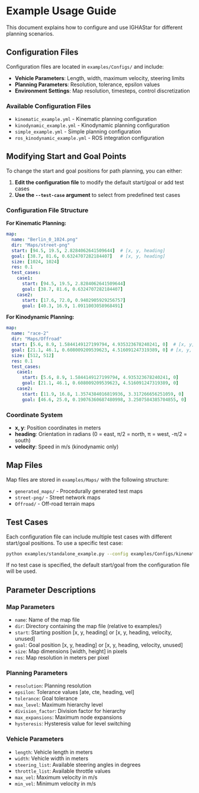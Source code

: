 # Example Usage Guide

This document explains how to configure and use IGHAStar for different planning scenarios.

## Configuration Files

Configuration files are located in `examples/Configs/` and include:

- **Vehicle Parameters**: Length, width, maximum velocity, steering limits
- **Planning Parameters**: Resolution, tolerance, epsilon values
- **Environment Settings**: Map resolution, timesteps, control discretization

### Available Configuration Files
- `kinematic_example.yml` - Kinematic planning configuration
- `kinodynamic_example.yml` - Kinodynamic planning configuration  
- `simple_example.yml` - Simple planning configuration
- `ros_kinodynamic_example.yml` - ROS integration configuration

## Modifying Start and Goal Points

To change the start and goal positions for path planning, you can either:

1. **Edit the configuration file** to modify the default start/goal or add test cases
2. **Use the `--test-case` argument** to select from predefined test cases

### Configuration File Structure

**For Kinematic Planning:**
```yaml
map:
  name: "Berlin_0_1024.png"
  dir: "Maps/street-png"
  start: [94.5, 19.5, 2.8284062641509644]  # [x, y, heading]
  goal: [38.7, 81.6, 0.6324707282184407]   # [x, y, heading]
  size: [1024, 1024]
  res: 0.1
  test_cases:
    case1:
      start: [94.5, 19.5, 2.8284062641509644]
      goal: [38.7, 81.6, 0.6324707282184407]
    case2:
      start: [17.6, 72.0, 0.9402905929256757]
      goal: [40.3, 16.9, 1.0911003058968491]
```

**For Kinodynamic Planning:**
```yaml
map:
  name: "race-2"
  dir: "Maps/Offroad"
  start: [5.6, 8.9, 1.5844149127199794, 4.935323678240241, 0]  # [x, y, heading, velocity, unused]
  goal: [21.1, 46.1, 0.608009209539623, 4.516091247319389, 0] # [x, y, heading, velocity, unused]
  size: [512, 512]
  res: 0.1
  test_cases:
    case1:
      start: [5.6, 8.9, 1.5844149127199794, 4.935323678240241, 0]
      goal: [21.1, 46.1, 0.608009209539623, 4.516091247319389, 0]
    case2:
      start: [11.9, 16.8, 1.3574384016819936, 3.317266656251059, 0]
      goal: [46.6, 25.0, 0.19076360687480998, 3.2507584385704855, 0]
```

### Coordinate System
- **x, y**: Position coordinates in meters
- **heading**: Orientation in radians (0 = east, π/2 = north, π = west, -π/2 = south)
- **velocity**: Speed in m/s (kinodynamic only)

## Map Files

Map files are stored in `examples/Maps/` with the following structure:
- `generated_maps/` - Procedurally generated test maps
- `street-png/` - Street network maps
- `Offroad/` - Off-road terrain maps

## Test Cases

Each configuration file can include multiple test cases with different start/goal positions. To use a specific test case:

```bash
python examples/standalone_example.py --config examples/Configs/kinematic_example.yml --test-case case2
```

If no test case is specified, the default start/goal from the configuration file will be used.

## Parameter Descriptions

### Map Parameters
- `name`: Name of the map file
- `dir`: Directory containing the map file (relative to examples/)
- `start`: Starting position [x, y, heading] or [x, y, heading, velocity, unused]
- `goal`: Goal position [x, y, heading] or [x, y, heading, velocity, unused]
- `size`: Map dimensions [width, height] in pixels
- `res`: Map resolution in meters per pixel

### Planning Parameters
- `resolution`: Planning resolution
- `epsilon`: Tolerance values [ate, cte, heading, vel]
- `tolerance`: Goal tolerance
- `max_level`: Maximum hierarchy level
- `division_factor`: Division factor for hierarchy
- `max_expansions`: Maximum node expansions
- `hysteresis`: Hysteresis value for level switching

### Vehicle Parameters
- `length`: Vehicle length in meters
- `width`: Vehicle width in meters
- `steering_list`: Available steering angles in degrees
- `throttle_list`: Available throttle values
- `max_vel`: Maximum velocity in m/s
- `min_vel`: Minimum velocity in m/s 